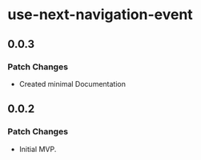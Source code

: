 # use-next-navigation-event

## 0.0.3

### Patch Changes

- Created minimal Documentation

## 0.0.2

### Patch Changes

- Initial MVP.
